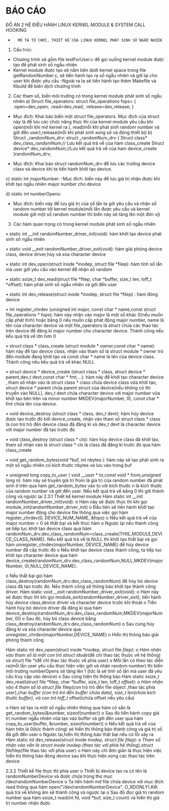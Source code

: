 # BÁO CÁO
 ĐỒ ÁN 2 HỆ ĐIỀU HÀNH
LINUX KERNEL MODULE
& SYSTEM CALL HOOKING

*		MÔ TẢ TỔ CHỨC, THIẾT KẾ CỦA LINUX KERNEL PHÁT SINH SỐ NGẪU NHIÊN

1) Cấu trúc:
- Chương trình sẽ gồm file testForUser.c để gọi xuống kernel module được tạo để phát sinh số ngẫu nhiên 
- Kernel module được tạo sẽ nằm bên dưới kernel space trong file getRandomNumber.c, sẽ tiến hành tạo ra số ngẫu nhiên và gởi lại cho user khi được yêu cầu
-Ngoài ra ta sẽ tiến hành tạo thêm Makefile và Kbuild để biên dịch chương trình
 



2) Các tham số, biến môi trường có trong kernel module phát sinh số ngẫu nhiên
a) Struct file_operators:
struct file_operations fops=
{
 	.open=dev_open;
.read=dev_read;
.release=dev_release;
}
- Mục đích: Khai báo biến một struct file_operators. Mục địch của struct này là để lưu các chức năng thực thi của kernel module yêu cầu khi open(mỗi khi mở kernel ra ), read(mỗi khi phát sinh random number và gởi đến user),release(mỗi khi phát sinh xong số và đóng thiết bị)
b) Struct _randomNum_drv:
struct _randomNum_drv 
{
	Struct class* dev_class_randomNum;// Lưu kết quả trả về của hàm class_create
	Struct device* dev_randomNum;//Lưu kết quả trả về của ham device_create
}randomNum_drv;

- Mục đích: Khai báo struct randomNum_drv để lưu các trường device class và device khi ta tiến hành khởi tạo device.

c) static int majorNumber:
-Mục đích: biến này để lưu giá trị nhận được khi khởi tạo ngẫu nhiên major number cho device

d) static int numberOpens:
- Mục đích: biến này để lưu giá trị của số lần ta gởi yêu cầu và nhận số random number tới kernel module(mỗi lần được yêu cầu và kernel module gởi một số random number thì biến này sẽ tăng lên một đơn vị)
3) Các hàm quan trọng có trong kernel module phát sinh số ngẫu nhiên

•	static int __init randomNumber_driver_init(void): hàm khởi tạo device phát sinh số ngẫu nhiên

•	static void __exit  randomNumber_driver_exit(void): hàm giải phóng device class, device driver,hủy và xóa character device 

•	static int dev_open(struct inode *inodep, struct file *filep): hàm tính số lần mà user gởi yêu cầu vào kernel để nhận số random

•	static ssize_t dev_read(struct file *filep, char *buffer, size_t len, loff_t *offset): hàm phát sinh số ngẫu nhiên và gởi đến user

•	static int dev_release(struct inode *inodep, struct file *filep) : hàm đóng device

•	int register_chrdev (unsigned int  major, const char *  name,const struct file_operations *  fops): hàm này nhận vào major là một số khác 0(nếu muốn cấp phát tĩnh) hoặc bằng 0 nếu muốn cấp phát động major number, name là tên của character device và một file_operators là struct chứa các thao tác trên device để đăng kí major number cho character device. Thành công nếu kếu quả trả về lớn hơn 0


•	struct class * class_create (struct module *  owner,const char *  name): hàm này để tạo device class, nhận vào tham số là struct module *  owner trỏ đến module đang khởi tạo và const char *  name là tên của device class. Thành công nếu kếu quả trả về khác NULL


•	struct device * device_create (struct class *  class, struct device *  parent,dev_t  devt,const char *  fmt,...):  hàm này để khởi tạo character device , tham số nhận vào là struct class *  class chứa device class vừa khởi tạo, struct device *  parent chứa parent struct của device(nếu không có thì truyền vào NULL), dev_t  devt chứa character device với major number vừa khởi tạo bên trên và minor number MKDEV(majorNumber, 0), const char *  fmt chứa tên của device.


•	void device_destroy (struct class *  class, dev_t  devt): hàm hủy device được tạo trước đó bởi device_create, nhận vào tham số struct class *  class là con trỏ trỏ đến device class đã đăng kí và dev_t  devt là character device với major number đã tạo trước đó


•	void class_destroy (struct class *  cls): hàm hủy device class đã khởi tạo, tham số nhận vào là struct class *  cls là class đã đăng kí trước đó qua hàm class_create


•	void get_random_bytes(void *buf,  int nbytes ): hàm này sẽ tạo phát sinh ra một số ngẫu nhiên có kích thước nbytes và lưu vào trong buf


•	unsigned long copy_to_user (	void __user *  to,const void *  from,unsigned long  n):  hàm này sẽ truyền giá trị from là gía trị của random number đã phát sinh ở trên qua hàm get_random_bytes vào to với kích thước n là kích thước của random number và gởi đến user. Nếu kết quả trả về bằng 0 thì gởi thành công và ngược lại
2.3.1	Thiết kế kernel module
Hàm static int __init randomNumber_driver_init(void):
o	Hàm này sẽ được thực thi khi gọi module_init(randomNumber_driver_init)
o	Đầu tiên sẽ tiến hành khởi tạo major number động cho device file thông qua việc gọi hàm register_chrdev(0, DEVICE_NUM_NAME, &fops)
o	Nếu kết quả trả về của major number < 0 sẽ thất bại và kết thúc hàm
o	Ngược lại nếu thành công sẽ tiếp tục khởi tạo device class qua hàm randomNum_drv.dev_class_randomNum=class_create(THIS_MODULE,DEVICE_CLASS_NAME). Nếu kết quả trả về là NULL thì khởi tạo thất bại và gọi hàm unregister_chrdev(majorNumber, DEVICE_NAME) để hủy device number đã cấp trước đó
o	Nếu khởi tạo device class thành công, ta tiếp tục khởi tạo character device qua hàm device_create(randomNum_drv.dev_class_randomNum,NULL,MKDEV(majorNumber, 0),NULL,DEVICE_NAME).

o	Nếu thất bại gọi hàm class_destroy(randomNum_drv.dev_class_randomNum) để hủy bỏ device class đã tạo trước đó. Nếu thành công sẽ thông báo khởi tạo thành công driver.
Hàm static void __exit randomNumber_driver_exit(void):
o	Hàm này sẽ được thực thi khi gọi module_exit(randomNumber_driver_exit), tiến hành hủy device class,device driver và character device trước khi thoát
o	Tiến hành hủy bỏ  device driver đã đăng kí qua hàm device_destroy(randomNum_drv.dev_class_randomNum,MKDEV(majorNumber, 0))
o	Sau đó, hủy bỏ class device bằng class_destroy(randomNum_drv.dev_class_randomNum)
o	Sau cùng hủy đăng kí và xóa character device qua unregister_chrdev(majorNumber,DEVICE_NAME)
o	Hiển thị thông báo giải phóng thành công



Hàm static int dev_open(struct inode *inodep, struct file *filep):
o	Hàm nhận vào tham số là một con trỏ struct idode*(để chỉ thao tác thuộc về hệ thống) và struct file *(để chỉ thac tác thuộc về phía user)
o	Mỗi lần có theo tác diễn ra(mỗi lần user yêu cầu thực hiện việc gởi và nhận random number) thì biến môi trường numberOpens sẽ tăng lên 1 (tức là sẽ tính số lần mà user đã yêu cầu truy cập vào device)
o	Sau cùng hiện thị thông báo
Hàm static ssize_t dev_read(struct file *filep, char *buffer, size_t len, loff_t *offset):
o	Hàm nhận vào 4 tham số là struct file* filep(con trỏ trỏ đến file object ,thao tác phía user),char *buffer (con trỏ trỏ đến buffer chứa data), size_t len(chứa kích thước buffer), và con trỏ loff_t* offset(chứa offset nếu yêu cầu)

o	Hàm sẽ tạo ra một số ngẫu nhiên thông qua hàm có sẵn là get_random_bytes(&number, sizeof(number))
o	 Sau đó tiến hành copy giá trị number ngẫu nhiên vừa tạo vào buffer và gởi đến user qua hàm copy_to_user(buffer, &number, sizeof(number))
o	Nếu kết quả trả về của hàm trên là 0(tức thành công) sẻ hiển thị thông báo thành công và giá trị số đã gởi đến user
o	Ngược lại,hiển thị thông báo thất bại nếu có lỗi xảy ra
Hàm static int dev_release(struct inode *inodep, struct file *filep):
o	Tham số nhận vào vẫn là struct inode* inodep (thao tác với phía hệ thống),struct file*filep(file thao tác với phía user)
o	Hàm này chỉ đơn giản là thực hiện việc hiển thị thông báo đóng device sau khi thực hiện xong các thao tác trên device

2.3.2	Thiết kế file thực thi phía user
o	Thiết bị device tạo ra có tên là randomNumberDevice và được chứa trong thư mục /dev/randomNumberDevice
o	Ta tiến hành mở file chứa device với mục đích read thông qua hàm open("/dev/randomNumberDevice", O_RDONLY).Kết quả trả về không âm sẽ thành công và ngược lại
o	Sau đó đọc giá trị random number qua hàm ssize_t read(int fd, void *buf, size_t count) và hiển thị giá trị number nhận được

